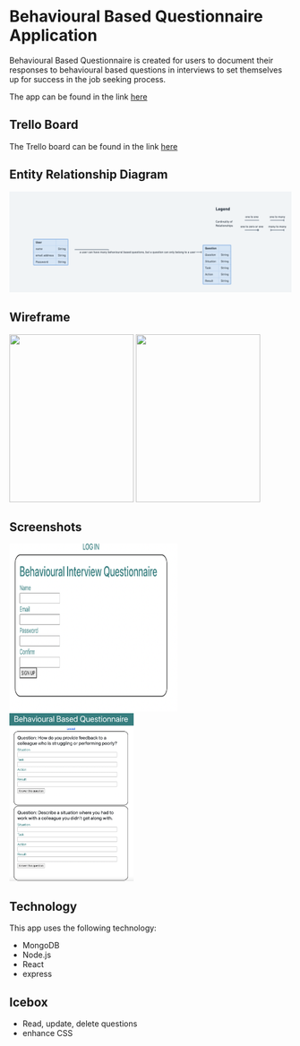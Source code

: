 # Behavioural Based Questionnaire Application

Behavioural Based Questionnaire is created for users to document their responses to behavioural based questions in interviews to set themselves up for success in the job seeking process.

The app can be found in the link [here](https://behaviouralquestions.herokuapp.com/)

## Trello Board

The Trello board can be found in the link [here](https://trello.com/b/uBDb0cjH/react-project-behavioural-based-questions)

## Entity Relationship Diagram
<img src="/public/entityrelationshipdiagram.png">

## Wireframe

<img src="/public/wireframeone.png" width="222" height="300">
<img src="/public/wireframetwo.png" width="222" height="300">

## Screenshots

<img src="/public/screenshotone.png" width="300" height="300">
<img src="/public/screenshottwo.png" width="222" height="300">

## Technology

This app uses the following technology:
- MongoDB
- Node.js
- React
- express


## Icebox
- Read, update, delete questions
- enhance CSS



